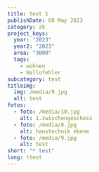 ```yaml
---
title: test 1
publishDate: 08 May 2023
category: zk
project_keys:
  year: "2023"
  year2: "2023"
  area: "3000"
  tags:
    - wohnen
    - Hallofehler
subcategory: test
titleimg:
  img: /media/9.jpg
  alt: test
fotos:
  - foto: /media/10.jpg
    alt: 1.zwischengeschoss
  - foto: /media/8.jpg
    alt: haustechnik ebene
  - foto: /media/9.jpg
    alt: test
short: "* test"
long: ttest
---
```

